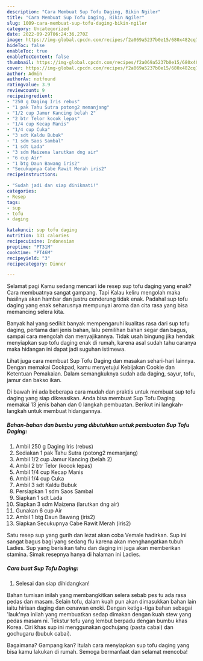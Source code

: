 ```yaml
---
description: "Cara Membuat Sup Tofu Daging, Bikin Ngiler"
title: "Cara Membuat Sup Tofu Daging, Bikin Ngiler"
slug: 1009-cara-membuat-sup-tofu-daging-bikin-ngiler
category: Uncategorized
date: 2022-09-29T06:24:36.270Z
image: https://img-global.cpcdn.com/recipes/f2a069a5237b0e15/680x482cq70/sup-tofu-daging-foto-resep-utama.jpg
hideToc: false
enableToc: true
enableTocContent: false
thumbnail: https://img-global.cpcdn.com/recipes/f2a069a5237b0e15/680x482cq70/sup-tofu-daging-foto-resep-utama.jpg
cover: https://img-global.cpcdn.com/recipes/f2a069a5237b0e15/680x482cq70/sup-tofu-daging-foto-resep-utama.jpg
author: Admin
authorAv: notfound
ratingvalue: 3.9
reviewcount: 9
recipeingredient:
- "250 g Daging Iris rebus"
- "1 pak Tahu Sutra potong2 memanjang"
- "1/2 cup Jamur Kancing belah 2"
- "2 btr Telor kocok lepas"
- "1/4 cup Kecap Manis"
- "1/4 cup Cuka"
- "3 sdt Kaldu Bubuk"
- "1 sdm Saos Sambal"
- "1 sdt Lada"
- "3 sdm Maizena larutkan dng air"
- "6 cup Air"
- "1 btg Daun Bawang iris2"
- "Secukupnya Cabe Rawit Merah iris2"
recipeinstructions:

- "Sudah jadi dan siap dinikmati!"
categories:
- Resep
tags:
- sup
- tofu
- daging

katakunci: sup tofu daging 
nutrition: 131 calories
recipecuisine: Indonesian
preptime: "PT31M"
cooktime: "PT46M"
recipeyield: "3"
recipecategory: Dinner

---
```



Selamat pagi Kamu sedang mencari ide resep sup tofu daging yang enak? Cara membuatnya sangat gampang. Tapi Kalau keliru mengolah maka hasilnya akan hambar dan justru cenderung tidak enak. Padahal sup tofu daging yang enak seharusnya mempunyai aroma dan cita rasa yang bisa memancing selera kita.


Banyak hal yang sedikit banyak mempengaruhi kualitas rasa dari sup tofu daging, pertama dari jenis bahan, lalu pemilihan bahan segar dan bagus, sampai cara mengolah dan menyajikannya. Tidak usah bingung jika hendak menyiapkan sup tofu daging enak di rumah, karena asal sudah tahu caranya maka hidangan ini dapat jadi suguhan istimewa.

Lihat juga cara membuat Sup Tofu Daging dan masakan sehari-hari lainnya. Dengan memakai Cookpad, kamu menyetujui Kebijakan Cookie dan Ketentuan Pemakaian. Dalam semangkuknya sudah ada daging, sayur, tofu, jamur dan bakso ikan.


Di bawah ini ada beberapa cara mudah dan praktis untuk membuat sup tofu daging yang siap dikreasikan. Anda bisa membuat Sup Tofu Daging memakai 13 jenis bahan dan 0 langkah pembuatan. Berikut ini langkah-langkah untuk membuat hidangannya.

<!--inarticleads1-->

##### Bahan-bahan dan bumbu yang dibutuhkan untuk pembuatan Sup Tofu Daging:

1. Ambil 250 g Daging Iris (rebus)
1. Sediakan 1 pak Tahu Sutra (potong2 memanjang)
1. Ambil 1/2 cup Jamur Kancing (belah 2)
1. Ambil 2 btr Telor (kocok lepas)
1. Ambil 1/4 cup Kecap Manis
1. Ambil 1/4 cup Cuka
1. Ambil 3 sdt Kaldu Bubuk
1. Persiapkan 1 sdm Saos Sambal
1. Siapkan 1 sdt Lada
1. Siapkan 3 sdm Maizena (larutkan dng air)
1. Gunakan 6 cup Air
1. Ambil 1 btg Daun Bawang (iris2)
1. Siapkan Secukupnya Cabe Rawit Merah (iris2)


Satu resep sup yang gurih dan lezat akan coba Vemale hadirkan. Sup ini sangat bagus bagi yang sedang flu karena akan menghangatkan tubuh Ladies. Sup yang berisikan tahu dan daging ini juga akan memberikan stamina. Simak resepnya hanya di halaman ini Ladies. 

<!--inarticleads2-->

##### Cara buat Sup Tofu Daging:


1. Selesai dan siap dihidangkan!

Bahan tumisan inilah yang membangkitkan selera sebab pes tu ada rasa pedas dan masam. Selain tofu, dalam kuah pun akan dimasukkan bahan lain iaitu hirisan daging dan cenawan enoki. Dengan ketiga-tiga bahan sebagai &#39;lauk&#39;nya inilah yang membuatkan sedap dimakan dengan kuah stew yang pedas masam ni. Tekstur tofu yang lembut berpadu dengan bumbu khas Korea. Ciri khas sup ini menggunakan gochujang (pasta cabai) dan gochugaru (bubuk cabai). 

Bagaimana? Gampang kan? Itulah cara menyiapkan sup tofu daging yang bisa kamu lakukan di rumah. Semoga bermanfaat dan selamat mencoba!

